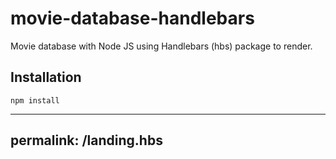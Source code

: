 # movie-database-handlebars

Movie database with Node JS using Handlebars (hbs) package to render.

## Installation

`npm install`

---
permalink: /landing.hbs
---
